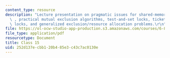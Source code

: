```yaml
---
content_type: resource
description: "Lecture presentation on pragmatic issues for shared-memory multiprocessors\
  \ , practical mutual exclusion algorithms, test-and-set locks, ticket locks, queue\
  \ locks, and generalized exclusion/resource allocation problems.\r\n"
file: https://ol-ocw-studio-app-production.s3.amazonaws.com/courses/6-852j-distributed-algorithms-fall-2009/252d137ecbb120b485e3c43c7ac0130e_MIT6_852JF09_lec15.pdf
file_type: application/pdf
resourcetype: Document
title: Class 15
uid: 252d137e-cbb1-20b4-85e3-c43c7ac0130e
---
```


